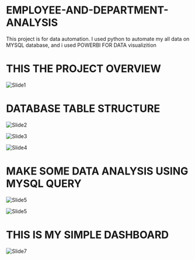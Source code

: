 # EMPLOYEE-AND-DEPARTMENT-ANALYSIS
This project is for data automation. I used python to automate my all data on MYSQL database, and i used POWERBI FOR DATA visualizition


<H1> THIS THE PROJECT OVERVIEW </H1>


![Slide1](https://github.com/user-attachments/assets/d88e48eb-bd66-4553-8d25-7155220cb868)


<h1> DATABASE TABLE STRUCTURE</h1>


![Slide2](https://github.com/user-attachments/assets/3fbdf21b-8c1c-4931-bd39-3851ef01f35f)




![Slide3](https://github.com/user-attachments/assets/7c95220e-69e3-4b00-b6d2-65d623f4ec03)





![Slide4](https://github.com/user-attachments/assets/0ff352bd-f45d-4514-b2a5-05f4b672f59a)



<H1> MAKE SOME DATA ANALYSIS USING MYSQL QUERY</H1>



![Slide5](https://github.com/user-attachments/assets/6b996347-6d36-40be-9685-10ada6f7c0b2)





![Slide5](https://github.com/user-attachments/assets/407ced31-b383-4d56-aef6-2b6963b49537)





<h1> THIS IS MY SIMPLE DASHBOARD</h1>





![Slide7](https://github.com/user-attachments/assets/32970ba8-54a3-4c41-9a5f-418c92fda7b2)


